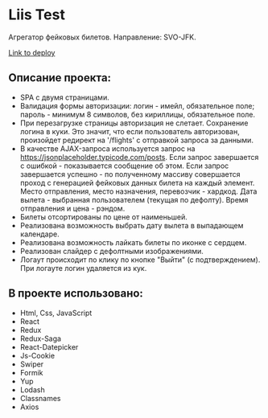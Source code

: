 # Liis Test

Агрегатор фейковых билетов. Направление: SVO-JFK.

[Link to deploy](https://liis-test.vercel.app/)

## Описание проекта:
- SPA с двумя страницами.
- Валидация формы авторизации: логин - имейл, обязательное поле; пароль - минимум 8 символов, без кириллицы, обязательное поле.
- При перезагрузке страницы авторизация не слетает. Сохранение логина в куки. Это значит, что если пользователь авторизован, произойдет редирект на '/flights' с отправкой запроса за данными.
- В качестве AJAX-запроса используется запрос на https://jsonplaceholder.typicode.com/posts. Если запрос завершается с ошибкой - показывается сообщение об этом. Если запрос завершается успешно - по полученному массиву совершается проход с генерацией фейковых данных билета на каждый элемент. Место отправления, место назначения, перевозчик - хардкод. Дата вылета - выбранная пользователем (текущая по дефолту). Время отправления и цена - рэндом.
- Билеты отсортированы по цене от наименьшей.
- Реализована возможность выбрать дату вылета в выпадающем календаре.
- Реализована возможность лайкать билеты по иконке с сердцем.
- Реализован слайдер с дефолтными изображениями.
- Логаут происходит по клику по кнопке "Выйти" (с подтверждением). При логауте логин удаляется из кук.

## В проекте использовано:
- Html, Css, JavaScript
- React
- Redux
- Redux-Saga
- React-Datepicker
- Js-Cookie
- Swiper
- Formik
- Yup
- Lodash
- Classnames
- Axios

